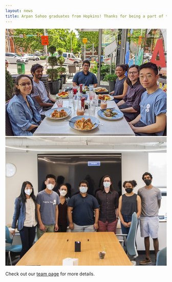 ```yaml
---
layout: news
title: Arpan Sahoo graduates from Hopkins! Thanks for being a part of the team and best of luck in your future pursuits!
---
```


![](/assets/news/lab_brunch_05182022.jpeg)
![](/assets/news/lab_photo_D3S7861.jpg)

Check out our <a href="/team">team page</a> for more details.
